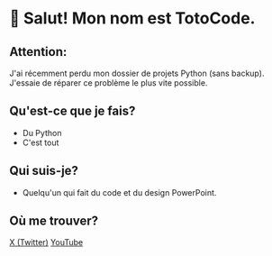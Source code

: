 # 👋 Salut! Mon nom est TotoCode.
## Attention:
J'ai récemment perdu mon dossier de projets Python (sans backup). J'essaie de réparer ce problème le plus vite possible.

## Qu'est-ce que je fais?
- Du Python
- C'est tout

## Qui suis-je?
- Quelqu'un qui fait du code et du design PowerPoint.

## Où me trouver?
[X (Twitter)](https://www.twitter.com/TotoCodeFR)
[YouTube](https://www.youtube.com/@TotoCode)
